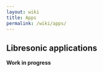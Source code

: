 ```yaml
---
layout: wiki
title: Apps
permalink: /wiki/apps/
---
```

## Libresonic applications

**Work in progress**
